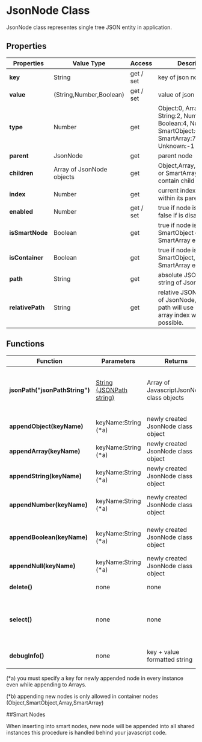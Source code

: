 # JsonNode Class

JsonNode class representes single tree JSON entity in application. 

## Properties

| Properties | Value Type | Access | Description |
| --- | --- | --- | --- |
| **key** | String | get / set | key of json node. (*a) |
| **value** | (String,Number,Boolean) |  get / set | value of json node |
| **type** | Number | get | Object:0, Array:1, String:2, Number:3, Boolean:4, Null: 5, SmartObject:6, SmartArray:7, Unknown:-1|
| **parent** | JsonNode | get | parent node |
| **children** | Array of JsonNode objects | get | Object,Array,SmartObject or SmartArray nodes can contain child nodes.|
| **index** | Number | get | current index of node within its parent node | 
| **enabled** | Number | get / set | true if node is enabled, false if is disabled |
| **isSmartNode** | Boolean | get | true if node is SmartObject or SmartArray else false |
| **isContainer** | Boolean | get | true if node is Object, SmartObject, Array, SmartArray else false |
| **path** | String | get | absolute JSONPath string of JsonNode |
| **relativePath** | String | get | relative JSONPath string of JsonNode, relative path will use * generic array index where possible. |


## Functions
| Function | Parameters | Returns | Description |
| --- | --- | --- | --- |
| **jsonPath("jsonPathString")** | [String (JSONPath string)](SwiftJSONEditor-JsonPath.md) | Array of JavascriptJsonNode class objects | Use to filter and return nodes using JSONPath querries |
| **appendObject(keyName)** | keyName:String (*a) | newly created JsonNode class object | appends new Object node (*b) |
| **appendArray(keyName)** | keyName:String (*a)| newly created JsonNode class object | appends new Array node (*b) |
| **appendString(keyName)** | keyName:String (*a)| newly created JsonNode class object | appends new String node (*b) |
| **appendNumber(keyName)** | keyName:String (*a)| newly created JsonNode class object | appends new Number node (*b) |
| **appendBoolean(keyName)** | keyName:String (*a)| newly created JsonNode class object | appends new Boolean node (*b) |
| **appendNull(keyName)** | keyName:String (*a)| newly created JsonNode class object | appends new Null node (*b) |
| **delete()** | none | none | deletes node (*c)|
| **select()** | none | none | upon operation finishes, node will be selected in UI |
| **debugInfo()** | none | key + value formatted string | prints basic information about node |

(*a) you must specify a key for newly appended node in every instance even while appending to Arrays.

(*b) appending new nodes is only allowed in container nodes (Object,SmartObject,Array,SmartArray)

##Smart Nodes

When inserting into smart nodes, new node will be appended into all shared instances this procedure is handled behind your javascript code. 

